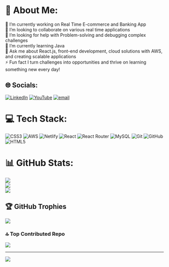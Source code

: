 # 💫 About Me:
🔭 I’m currently working on Real Time E-commerce and Banking App<br>👯 I’m looking to collaborate on various real time applications<br>🤝 I’m looking for help with Problem-solving and debugging complex challenges<br>🌱 I’m currently learning Java<br>💬 Ask me about React.js, front-end development, cloud solutions with AWS, and creating scalable applications<br>⚡ Fun fact I turn challenges into opportunities and thrive on learning something new every day!


## 🌐 Socials:
[![LinkedIn](https://img.shields.io/badge/LinkedIn-%230077B5.svg?logo=linkedin&logoColor=white)](https://www.linkedin.com/in/roop-teja-g-796013299/) [![YouTube](https://img.shields.io/badge/YouTube-%23FF0000.svg?logo=YouTube&logoColor=white)](https://youtube.com/@https://www.youtube.com/@RoopTeja-u1y) [![email](https://img.shields.io/badge/Email-D14836?logo=gmail&logoColor=white)](mailto:roopteja112@gmail.com) 

# 💻 Tech Stack:
![CSS3](https://img.shields.io/badge/css3-%231572B6.svg?style=for-the-badge&logo=css3&logoColor=white) ![AWS](https://img.shields.io/badge/AWS-%23FF9900.svg?style=for-the-badge&logo=amazon-aws&logoColor=white) ![Netlify](https://img.shields.io/badge/netlify-%23000000.svg?style=for-the-badge&logo=netlify&logoColor=#00C7B7) ![React](https://img.shields.io/badge/react-%2320232a.svg?style=for-the-badge&logo=react&logoColor=%2361DAFB) ![React Router](https://img.shields.io/badge/React_Router-CA4245?style=for-the-badge&logo=react-router&logoColor=white) ![MySQL](https://img.shields.io/badge/mysql-4479A1.svg?style=for-the-badge&logo=mysql&logoColor=white) ![Git](https://img.shields.io/badge/git-%23F05033.svg?style=for-the-badge&logo=git&logoColor=white) ![GitHub](https://img.shields.io/badge/github-%23121011.svg?style=for-the-badge&logo=github&logoColor=white) ![HTML5](https://img.shields.io/badge/html5-%23E34F26.svg?style=for-the-badge&logo=html5&logoColor=white)
# 📊 GitHub Stats:
![](https://github-readme-stats.vercel.app/api?username=RoopTeja04&theme=transparent&hide_border=false&include_all_commits=true&count_private=true)<br/>
![](https://github-readme-streak-stats.herokuapp.com/?user=RoopTeja04&theme=transparent&hide_border=false)<br/>
![](https://github-readme-stats.vercel.app/api/top-langs/?username=RoopTeja04&theme=transparent&hide_border=false&include_all_commits=true&count_private=true&layout=compact)

## 🏆 GitHub Trophies
![](https://github-profile-trophy.vercel.app/?username=RoopTeja04&theme=transparent&no-frame=false&no-bg=false&margin-w=4)

### 🔝 Top Contributed Repo
![](https://github-contributor-stats.vercel.app/api?username=RoopTeja04&limit=5&theme=onedark&combine_all_yearly_contributions=true)

---
[![](https://visitcount.itsvg.in/api?id=RoopTeja04&icon=1&color=2)](https://visitcount.itsvg.in)

<!-- Proudly created with GPRM ( https://gprm.itsvg.in ) -->
